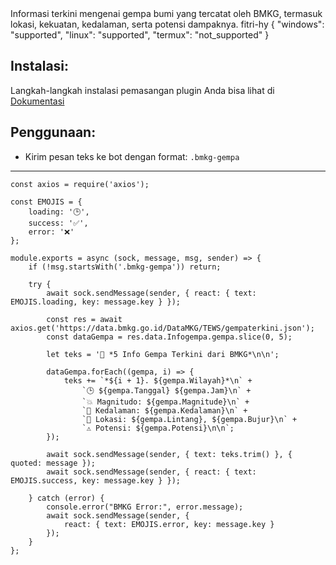 <title>Gempa BMKG</title>
<desc>Informasi terkini mengenai gempa bumi yang tercatat oleh BMKG, termasuk lokasi, kekuatan, kedalaman, serta potensi dampaknya.</desc>
<github>fitri-hy</github>
<support>
  {
    "windows": "supported",
    "linux": "supported",
    "termux": "not_supported"
  }
</support>

## Instalasi:
Langkah-langkah instalasi pemasangan plugin Anda bisa lihat di [Dokumentasi](/docs#Plugin)

## Penggunaan:
- Kirim pesan teks ke bot dengan format: `.bmkg-gempa`

---

```
const axios = require('axios');

const EMOJIS = {
    loading: '🕒',
    success: '✅',
    error: '❌'
};

module.exports = async (sock, message, msg, sender) => {
    if (!msg.startsWith('.bmkg-gempa')) return;

    try {
        await sock.sendMessage(sender, { react: { text: EMOJIS.loading, key: message.key } });

        const res = await axios.get('https://data.bmkg.go.id/DataMKG/TEWS/gempaterkini.json');
        const dataGempa = res.data.Infogempa.gempa.slice(0, 5);

        let teks = '📍 *5 Info Gempa Terkini dari BMKG*\n\n';

        dataGempa.forEach((gempa, i) => {
            teks += `*${i + 1}. ${gempa.Wilayah}*\n` +
                `🕒 ${gempa.Tanggal} ${gempa.Jam}\n` +
                `💥 Magnitudo: ${gempa.Magnitude}\n` +
                `📍 Kedalaman: ${gempa.Kedalaman}\n` +
                `📌 Lokasi: ${gempa.Lintang}, ${gempa.Bujur}\n` +
                `⚠️ Potensi: ${gempa.Potensi}\n\n`;
        });

        await sock.sendMessage(sender, { text: teks.trim() }, { quoted: message });
        await sock.sendMessage(sender, { react: { text: EMOJIS.success, key: message.key } });

    } catch (error) {
        console.error("BMKG Error:", error.message);
        await sock.sendMessage(sender, {
            react: { text: EMOJIS.error, key: message.key }
        });
    }
};
```